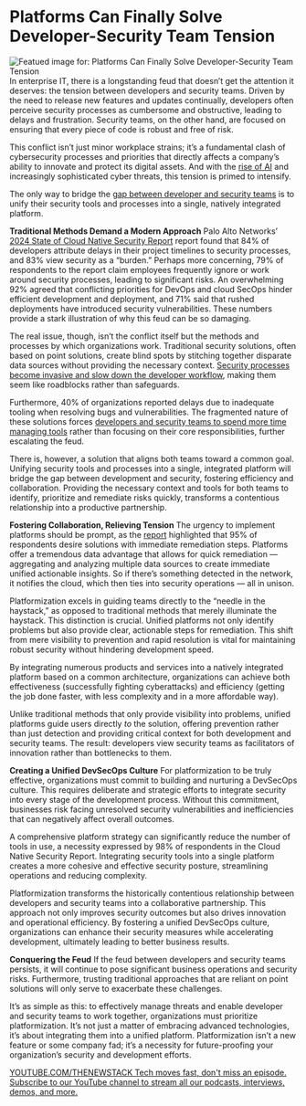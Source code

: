 # Platforms Can Finally Solve Developer-Security Team Tension
![Featued image for: Platforms Can Finally Solve Developer-Security Team Tension](https://cdn.thenewstack.io/media/2024/06/7565bb82-platform-1024x572.png)
In enterprise IT, there is a longstanding feud that doesn’t get the attention it deserves: the tension between developers and security teams. Driven by the need to release new features and updates continually, developers often perceive security processes as cumbersome and obstructive, leading to delays and frustration. Security teams, on the other hand, are focused on ensuring that every piece of code is robust and free of risk.

This conflict isn’t just minor workplace strains; it’s a fundamental clash of cybersecurity processes and priorities that directly affects a company’s ability to innovate and protect its digital assets. And with the [rise of AI](https://thenewstack.io/ai/) and increasingly sophisticated cyber threats, this tension is primed to intensify.

The only way to bridge the [gap between developer and security teams](https://thenewstack.io/address-the-communication-gap-between-dev-and-security-teams/) is to unify their security tools and processes into a single, natively integrated platform.

**Traditional Methods Demand a Modern Approach**
Palo Alto Networks’ [2024 State of Cloud Native Security Report](https://www.paloaltonetworks.com/state-of-cloud-native-security) report found that 84% of developers attribute delays in their project timelines to security processes, and 83% view security as a “burden.” Perhaps more concerning, 79% of respondents to the report claim employees frequently ignore or work around security processes, leading to significant risks. An overwhelming 92% agreed that conflicting priorities for DevOps and cloud SecOps hinder efficient development and deployment, and 71% said that rushed deployments have introduced security vulnerabilities. These numbers provide a stark illustration of why this feud can be so damaging.

The real issue, though, isn’t the conflict itself but the methods and processes by which organizations work. Traditional security solutions, often based on point solutions, create blind spots by stitching together disparate data sources without providing the necessary context. [Security processes become invasive and slow down the developer workflow](https://thenewstack.io/adding-security-to-the-developers-workflow/), making them seem like roadblocks rather than safeguards.

Furthermore, 40% of organizations reported delays due to inadequate tooling when resolving bugs and vulnerabilities. The fragmented nature of these solutions forces [developers and security teams to spend more time managing tools](https://thenewstack.io/managing-software-development-team-dynamics-from-within/) rather than focusing on their core responsibilities, further escalating the feud.

There is, however, a solution that aligns both teams toward a common goal. Unifying security tools and processes into a single, integrated platform will bridge the gap between development and security, fostering efficiency and collaboration. Providing the necessary context and tools for both teams to identify, prioritize and remediate risks quickly, transforms a contentious relationship into a productive partnership.

**Fostering Collaboration, Relieving Tension**
The urgency to implement platforms should be prompt, as the [report](https://www.paloaltonetworks.com/state-of-cloud-native-security) highlighted that 95% of respondents desire solutions with immediate remediation steps. Platforms offer a tremendous data advantage that allows for quick remediation — aggregating and analyzing multiple data sources to create immediate unified actionable insights. So if there’s something detected in the network, it notifies the cloud, which then ties into security operations — all in unison.

Platformization excels in guiding teams directly to the “needle in the haystack,” as opposed to traditional methods that merely illuminate the haystack. This distinction is crucial. Unified platforms not only identify problems but also provide clear, actionable steps for remediation. This shift from mere visibility to prevention and rapid resolution is vital for maintaining robust security without hindering development speed.

By integrating numerous products and services into a natively integrated platform based on a common architecture, organizations can achieve both effectiveness (successfully fighting cyberattacks) and efficiency (getting the job done faster, with less complexity and in a more affordable way).

Unlike traditional methods that only provide visibility into problems, unified platforms guide users directly *to* the solution, offering prevention rather than just detection and providing critical context for both development and security teams. The result: developers view security teams as facilitators of innovation rather than bottlenecks to them.

**Creating a Unified DevSecOps Culture**
For platformization to be truly effective, organizations must commit to building and nurturing a DevSecOps culture. This requires deliberate and strategic efforts to integrate security into every stage of the development process. Without this commitment, businesses risk facing unresolved security vulnerabilities and inefficiencies that can negatively affect overall outcomes.

A comprehensive platform strategy can significantly reduce the number of tools in use, a necessity expressed by 98% of respondents in the Cloud Native Security Report. Integrating security tools into a single platform creates a more cohesive and effective security posture, streamlining operations and reducing complexity.

Platformization transforms the historically contentious relationship between developers and security teams into a collaborative partnership. This approach not only improves security outcomes but also drives innovation and operational efficiency. By fostering a unified DevSecOps culture, organizations can enhance their security measures while accelerating development, ultimately leading to better business results.

**Conquering the Feud**
If the feud between developers and security teams persists, it will continue to pose significant business operations and security risks. Furthermore, trusting traditional approaches that are reliant on point solutions will only serve to exacerbate these challenges.

It’s as simple as this: to effectively manage threats and enable developer and security teams to work together, organizations must prioritize platformization. It’s not just a matter of embracing advanced technologies, it’s about integrating them into a unified platform. Platformization isn’t a new feature or some company fad; it’s a necessity for future-proofing your organization’s security and development efforts.

[
YOUTUBE.COM/THENEWSTACK
Tech moves fast, don't miss an episode. Subscribe to our YouTube
channel to stream all our podcasts, interviews, demos, and more.
](https://youtube.com/thenewstack?sub_confirmation=1)